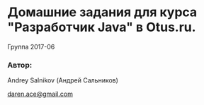 # Домашние задания для курса "Разработчик Java" в Otus.ru.

Группа 2017-06

### Автор:
Andrey Salnikov (Андрей Сальников)

daren.ace@gmail.com
